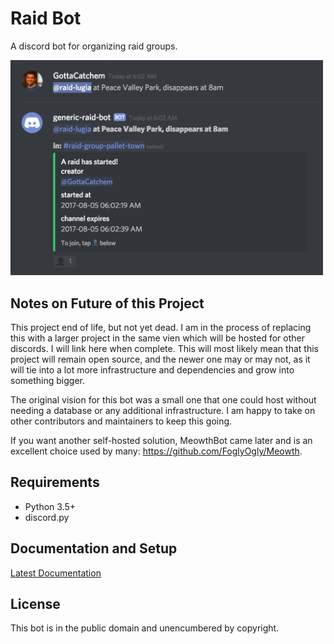 # Raid Bot

A discord bot for organizing raid groups.

<img src="docs/images/raid_start.png" alt="" width="500px"/>

## Notes on Future of this Project

This project end of life, but not yet dead. I am in the process of replacing this with a larger project in the same vien which will be hosted for other discords. I will link here when complete. This will most likely mean that this project will remain open source, and the newer one may or may not, as it will tie into a lot more infrastructure and dependencies and grow into something bigger.

The original vision for this bot was a small one that one could host without needing a database or any additional infrastructure. I am happy to take on other contributors and maintainers to keep this going.

If you want another self-hosted solution, MeowthBot came later and is an excellent choice used by many: https://github.com/FoglyOgly/Meowth.



## Requirements

- Python 3.5+
- discord.py

## Documentation and Setup

[](http://discord-raid-coordinator.readthedocs.io/en/latest/?badge=latest)

[Latest Documentation](http://discord-raid-coordinator.readthedocs.io/en/latest/)

## License

This bot is in the public domain and unencumbered by copyright.

